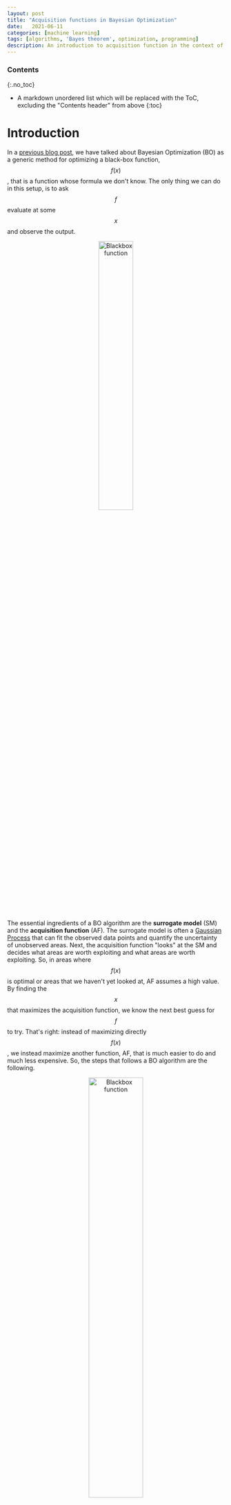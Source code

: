 ```yaml
---
layout: post
title: "Acquisition functions in Bayesian Optimization"
date:   2021-06-11
categories: [machine learning]
tags: [algorithms, 'Bayes theorem', optimization, programming]
description: An introduction to acquisition function in the context of Bayesian Optimization
---
```


### Contents
{:.no_toc}

* A markdown unordered list which will be replaced with the ToC, excluding the "Contents header" from above
{:toc}

# Introduction
In a [previous blog post](https://ekamperi.github.io/machine%20learning/2021/05/08/bayesian-optimization.html), we have talked about Bayesian Optimization (BO) as a generic method for optimizing a black-box function, $$f(x)$$, that is a function whose formula we don't know. The only thing we can do in this setup, is to ask $$f$$ evaluate at some $$x$$ and observe the output.

<p align="center">
 <img style="width: 40%; height: 40%" src="{{ site.url }}/images/acquisition_functions/blackbox.png" alt="Blackbox function">
</p>

The essential ingredients of a BO algorithm are the **surrogate model** (SM) and the **acquisition function** (AF). The surrogate model is often a [Gaussian Process](https://ekamperi.github.io/mathematics/2021/03/30/gaussian-process-regression.html) that can fit the observed data points and quantify the uncertainty of unobserved areas. Next, the acquisition function "looks" at the SM and decides what areas are worth exploiting and what areas are worth exploiting. So, in areas where $$f(x)$$ is optimal or areas that we haven't yet looked at, AF assumes a high value. By finding the $$x$$ that maximizes the acquisition function, we know the next best guess for $$f$$ to try. That's right: instead of maximizing directly $$f(x)$$, we instead maximize another function, AF, that is much easier to do and much less expensive. So, the steps that follows a BO algorithm are the following.

<p align="center">
 <img style="width: 50%; height: 50%" src="{{ site.url }}/images/acquisition_functions/bo_flow.png" alt="Blackbox function">
</p>

In the following video, the **exploitation** (trying slightly different things that have already been proven to be good solutions) vs. **exploration** (trying totally different things from areas that have not yet been probed) tradeoff is demonstrated. Although here $$f(x)$$ is known, in the general case it is not.

<p align="center">
<video id="movie" width="70%" height="70%" preload controls>
   <source id="srcMp4" src="{{ site.url }}/images/acquisition_functions/ucb_acq.mp4#t=0.2" />
</video>
</p>

# Upper Confidence Bound (UCB)
Probably as simple as an AF can get, UCB contains explicit exploitation and exploration terms:

$$
a(x;\lambda) = \mu(x) + \lambda \sigma (x)
$$

With UCB, the exploitation vs. exploration trade-off is explicit and easy to tune via the parameter $$\lambda$$. Concretely, we construct a weighted sum of the expected performance captured by $$\mu(x)$$ of the Gaussian Process, and of the uncertainty $$\sigma(x)$$, captured by the standard deviation of the GP. When $$\lambda$$ is small, BO will favor solutions that are expected to be high-performing, i.e., have high $$\mu(x)$$. On the contrary, when $$\lambda$$ is large BO consider the exploration of currently uncharted areas in the search space.

Example with a large value for $$\lambda$$. UCB favors areas where we don't have any samples from.

<p align="center">
 <img style="width: 80%; height: 80%" src="{{ site.url }}/images/acquisition_functions/ucb_large_lambda.png" alt="UCB function">
</p>


Example with a value for $$\lambda$$ around 1 (I made $$\lambda=1.2$$ so that the curves don't coincide). UCB balances between known good values and unexplored areas.

<p align="center">
 <img style="width: 80%; height: 80%" src="{{ site.url }}/images/acquisition_functions/ucb_medium_lambda.png" alt="UCB function">
</p>

Example with a small value for $$\lambda$$. UCB is very conservative and causes aggressive sampling around the current best solution.

<p align="center">
 <img style="width: 80%; height: 80%" src="{{ site.url }}/images/acquisition_functions/ucb_small_lambda.png" alt="UCB function">
</p>


# Expected Improvement (EI)
Suppose that we'd like to maximize $$f(x)$$, and the best solution we have so far is $$x^\star$$. Then, we can defined improvement, $$I(x)$$, as:

$$I(x) = \max(f(x) - f(x^\star), 0)$$

Therefore, if the new $$x$$ we are looking at has an associated value $$f(x)$$ that is less than $$f(x^\star)$$, then $$f(x) - f(x^\star)$$ is negative, so we aren't improving at all, and the above formula returns 0, since the maximum number between any negative number and 0 is 0. On the contrary, if the new value $$f(x)$$ is larger than our current best estimate, then $$f(x) - f(x^\star)$$ is positive, and $$I(x)$$ returns the difference which is how much we will improve over our current best solution.

At this point let us recall that in a Gaussian Process, at each point we assign a Gaussian distribution. Therefore, at point $$x$$ the value of the function $$f(x)$$ is sampled from a normal distribution with mean $$\mu$$ and variance $$\sigma^2$$:

$$f(x) \sim \mathcal{N}(\mu, \sigma^2)$$

Now, let us use a reparameterization trick. If $$z \sim \mathcal{N}(0, 1)$$, then $$f(x)=\mu+\sigma z$$ is a normal distribution with mean $$\mu$$ and variance $$\sigma^2$$. Therefore, we can rewrite the improvement function, $$I(x)$$, as:

$$I(x) = f(x) - f(x^\star) = \mu + \sigma z - f(x^\star), \,\, z \sim \mathcal{N}(0,1)$$

Let us take a pause here and make sure that we really understand what's going on. Here $$x$$ is some point that we want to check whether it worths evaluating $$f$$ at. So, we assign a value $$I(x)$$ to it. However, $$I(x)$$ is not some constant fixed value. Its value is **sampled** from a normal distribution $$\mathcal{N}(\mu, \sigma^2)$$. Hence, every time we calculate $$I(x)$$, at the same $$x$$, we get a different value!

So, how do we proceed? Well, instead of looking at the improvement $$I(x)$$, which is a random variable, we will instead calculate the "Expected Improvement", which is the expected value of $$I(x)$$:

$$\text{EI}(x)\equiv\mathbb{E}\left[I(x)\right] = \int_{-\infty}^{\infty} I(x)\varphi(z) \mathop{\mathrm{d}z}$$

Where $$\varphi(z)$$ is the probability density function of the normal distribution $$\mathcal{N}(0,1)$$, i.e., $$\varphi(z) = \frac{1}{\sqrt{2\pi}}\exp\left(-z^2/2\right)$$. In case you aren't familiar with the expected value of a random variable, it's kind of a weight average of "value" time "probability of getting that value".

Ok, so:

$$\text{EI}(x) = \int_{-\infty}^{\infty} I(x)\varphi(z) \mathop{\mathrm{d}z}=\int_{-\infty}^{\infty}\underbrace{\max(f(x) - f(x^\star), 0)}_{I(x)}\varphi(z)\mathop{\mathrm{d}z}$$

How do we calculate this integral? We need to get rid of the $$max$$ operator. In order to do that, we are going to break up the integral into two components, one where $$f(x) - f(x^\star)$$ is positive and one where it is negative. The point where the switch happens is given by:

$$f(x) = f(x^\star) \Rightarrow \mu + \sigma z = f(x^\star) \Rightarrow z = \frac{f(x^\star) - \mu}{\sigma}$$

Let's call this point $$z_0 = \frac{f(x^\star) - \mu}{\sigma}$$, and break up the integral as:

$$\text{EI}(x) = \underbrace{\int_{-\infty}^{z_0} I(x)\varphi(z) \mathop{\mathrm{d}z}}_{\text{Zero since }I(x)=0} + \int_{z_0}^{\infty} I(x)\varphi(z) \mathop{\mathrm{d}z}$$

Ok, so we are good to go now:

$$\begin{aligned}
\text{EI}(x)
&=\int_{z_0}^{\infty} \max(f(x)-f(x^\star),0) \varphi(z)\mathop{\mathrm{d}z} =
\int_{z_0}^{\infty} \left(\mu+\sigma z - f(x^\star)\right)\varphi(z) \mathop{\mathrm{d}z}\\
&= \int_{z_0}^{\infty} \left(\mu - f(x^\star) \right)\varphi(z)\mathop{\mathrm{d}z} +
\int_{z_0}^{\infty} \sigma z \frac{1}{\sqrt{2\pi}}e^{-z^2/2}\mathop{\mathrm{d}z} \\\\
&=\left(\mu- f(x^\star)\right) \underbrace{\int_{z_0}^{\infty}\varphi(z)\mathop{\mathrm{d}z}}_{1-\Phi(z_0)\equiv 1-\text{CDF}(z_0)} + \frac{\sigma}{\sqrt{2\pi}}\int_{z_0}^{\infty}  z e^{-z^2/2}\mathop{\mathrm{d}z}\\
&=\left(\mu- f(x^\star)\right) (1-\Phi(z_0)) - \frac{\sigma}{\sqrt{2\pi}}\int_{z_0}^{\infty}  \left(e^{-z^2/2}\right)' \mathop{\mathrm{d}z}\\
&=\left(\mu- f(x^\star)\right) (1-\Phi(z_0)) - \frac{\sigma}{\sqrt{2\pi}} \left[e^{-z^2/2}\right]_{z_0}^{\infty}\\
&=\left(\mu- f(x^\star)\right) \underbrace{(1-\Phi(z_0))}_{\Phi(-z_0)} + \sigma \varphi(z_0) \\
&=\left(\mu- f(x^\star)\right) \Phi\left(\frac{\mu-f(x^\star)}{\sigma}\right) + \sigma \varphi\left(\frac{\mu - f(x^\star)}{\sigma}\right)
\end{aligned}$$

At the last point, we used the fact that the PDF of normal distribution is symmetric, therefore $$\phi(z_0) = \phi(-z_0)$$. Alright, so this equation might seem intimidating, but it's really not. So, when does $$\text{EI}(x)$$ take high values? When $$\mu > f(x^\star)$$. I.e., then mean value of the Gaussian Process is high at $$x$$. Expected improvement is also increased when there's lots of uncertainty, therefore when $$\sigma > 1$$. By the way, the formula above works for $$\sigma(x)>0$$, otherwise, if $$\sigma(x) = 0$$ (as it happens at the observed data points), it holds that $$\text{EI}(x)=0$$. 

There's one last before we conclude. By injecting a (hyper)parameter $$\xi$$ into the formula for $$\text{EI}(x)$$, we can fine tune how much exploitation vs. how much exploration the BO algorithm will do. So, the full formula is:

$$\text{EI}(x;\xi) = \left(\mu- f(x^\star) - \xi\right) \Phi\left(\frac{\mu-f(x^\star)-\xi}{\sigma}\right) + \sigma \varphi\left(\frac{\mu - f(x^\star)-\xi}{\sigma}\right)$$

For $$\xi=0$$, we just end up with the previous formula. However, for large values of $$\xi$$, you can think of it as if we pretend to have a larger current best value than we actually do! Therefore, this steers the BO algorithm towards more exploration.


